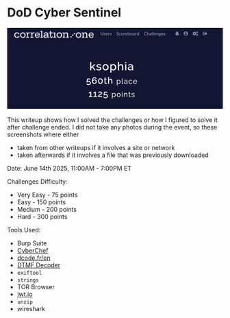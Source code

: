 # DoD Cyber Sentinel

![Placement and Points](./images/placement_and_points.png)

This writeup shows how I solved the challenges or how I figured to solve it after challenge ended. I did not take any photos during the event, so these screenshots where either 
* taken from other writeups if it involves a site or network
* taken afterwards if it involves a file that was previously downloaded

Date: June 14th 2025, 11:00AM - 7:00PM ET

Challenges Difficulty:
* Very Easy - 75 points
* Easy - 150 points
* Medium - 200 points
* Hard - 300 points

Tools Used:
* Burp Suite
* [CyberChef](https://gchq.github.io/CyberChef/)
* [dcode.fr/en](http://dcode.fr)
* [DTMF Decoder](https://dtmf.netlify.app/)
* `exiftool`
* `strings`
* TOR Browser
* [jwt.io](http://jwt.io)
* `unzip`
* wireshark